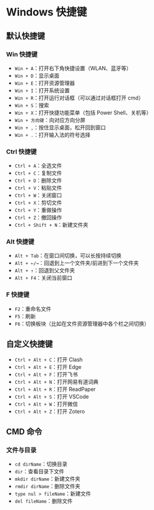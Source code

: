 # Windows 快捷键

## 默认快捷键

### Win 快捷键

- `Win + A`：打开右下角快捷设置（WLAN、蓝牙等）
- `Win + D`：显示桌面
- `Win + E`：打开资源管理器
- `Win + I`：打开系统设置
- `Win + R`：打开运行对话框（可以通过对话框打开 cmd）
- `Win + S`：搜索
- `Win + X`：打开快捷功能菜单（包括 Power Shell、关机等）
- `Win + 方向键`：向对应方向分屏
- `Win + ,`：按住显示桌面，松开回到窗口
- `Win + .`：打开输入法的符号选择

### Ctrl 快捷键

- `Ctrl + A`：全选文件
- `Ctrl + C`：复制文件
- `Ctrl + D`：删除文件
- `Ctrl + V`：粘贴文件
- `Ctrl + W`：关闭窗口
- `Ctrl + X`：剪切文件
- `Ctrl + Y`：重做操作
- `Ctrl + Z`：撤回操作
- `Ctrl + Shift + N`：新建文件夹

### Alt 快捷键

- `Alt + Tab`：在窗口间切换，可以长按持续切换
- `Alt + ←/→`：回退到上一个文件夹/前进到下一个文件夹
- `Alt + ↑`：回退到父文件夹
- `Alt + F4`：关闭当前窗口

### F 快捷键

- `F2`：重命名文件
- `F5`：刷新
- `F6`：切换板块（比如在文件资源管理器中各个栏之间切换）

## 自定义快捷键

- `Ctrl + Alt + C`：打开 Clash
- `Ctrl + Alt + E`：打开 Edge
- `Ctrl + Alt + F`：打开飞书
- `Ctrl + Alt + N`：打开网易有道词典
- `Ctrl + Alt + R`：打开 ReadPaper
- `Ctrl + Alt + S`：打开 VSCode
- `Ctrl + Alt + W`：打开微信
- `Ctrl + Alt + Z`：打开 Zotero

## CMD 命令

### 文件与目录

- `cd dirName`：切换目录
- `dir`：查看目录下文件
- `mkdir dirName`：新建文件夹
- `rmdir dirName`：删除文件夹
- `type nul > fileName`：新建文件
- `del fileName`：删除文件